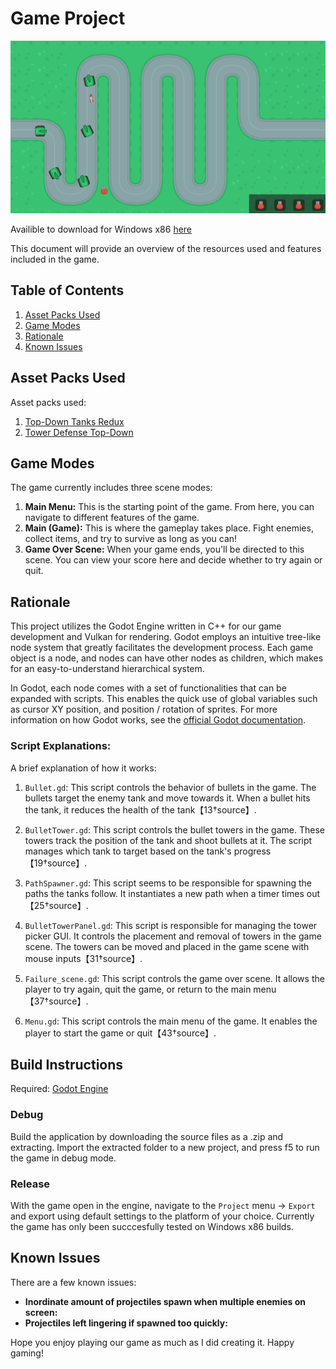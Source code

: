 # Game Project

![gameplay](gameplay.png)

Availible to download for Windows x86 [here](https://github.com/nakajimayoshi/dangen-defense/releases/tag/0.1.0)

This document will provide an overview of the resources used and features included in the game.

## Table of Contents

1. [Asset Packs Used](#asset-packs-used)
2. [Game Modes](#game-modes)
3. [Rationale](#rationale)
4. [Known Issues](#known-issues)

## Asset Packs Used

Asset packs used:

1. [Top-Down Tanks Redux](https://kenney.nl/assets/top-down-tanks-redux)
2. [Tower Defense Top-Down](https://kenney.nl/assets/tower-defense-top-down)

## Game Modes

The game currently includes three scene modes:

1. **Main Menu:** This is the starting point of the game. From here, you can navigate to different features of the game.
2. **Main (Game):** This is where the gameplay takes place. Fight enemies, collect items, and try to survive as long as you can!
3. **Game Over Scene:** When your game ends, you'll be directed to this scene. You can view your score here and decide whether to try again or quit.

## Rationale

This project utilizes the Godot Engine written in C++ for our game development and Vulkan for rendering. Godot employs an intuitive tree-like node system that greatly facilitates the development process. Each game object is a node, and nodes can have other nodes as children, which makes for an easy-to-understand hierarchical system.

In Godot, each node comes with a set of functionalities that can be expanded with scripts. This enables the quick use of global variables such as cursor XY position, and position / rotation of sprites. For more information on how Godot works, see the [official Godot documentation](https://docs.godotengine.org/en/stable/).

### Script Explanations:
A brief explanation of how it works:

1. `Bullet.gd`: This script controls the behavior of bullets in the game. The bullets target the enemy tank and move towards it. When a bullet hits the tank, it reduces the health of the tank【13†source】.

2. `BulletTower.gd`: This script controls the bullet towers in the game. These towers track the position of the tank and shoot bullets at it. The script manages which tank to target based on the tank's progress【19†source】.

3. `PathSpawner.gd`: This script seems to be responsible for spawning the paths the tanks follow. It instantiates a new path when a timer times out【25†source】.

4. `BulletTowerPanel.gd`: This script is responsible for managing the tower picker GUI. It controls the placement and removal of towers in the game scene. The towers can be moved and placed in the game scene with mouse inputs【31†source】.

5. `Failure_scene.gd`: This script controls the game over scene. It allows the player to try again, quit the game, or return to the main menu【37†source】.

6. `Menu.gd`: This script controls the main menu of the game. It enables the player to start the game or quit【43†source】.


## Build Instructions
Required: [Godot Engine](https://godotengine.org/)
 ### Debug 
 Build the application by downloading the source files as a .zip and extracting. Import the extracted folder to a new project, and press f5 to run the game in debug mode. 

 ### Release 
 With the game open in the engine, navigate to the `Project` menu -> `Export` and export using default settings to the platform of your choice. Currently the game has only been succcesfully tested on Windows x86 builds. 

## Known Issues

There are a few known issues:

- **Inordinate amount of projectiles spawn when multiple enemies on screen:** 
- **Projectiles left lingering if spawned too quickly:** 

Hope you enjoy playing our game as much as I did creating it. Happy gaming!

